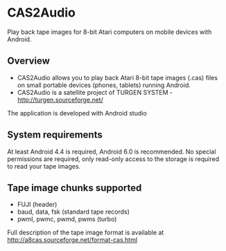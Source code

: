 # CAS2Audio
Play back tape images for 8-bit Atari computers on mobile devices with Android.

## Overview

* CAS2Audio allows you to play back Atari 8-bit tape images (.cas) files on small portable devices (phones, tablets) running Android.
* CAS2Audio is a satellite project of TURGEN SYSTEM - http://turgen.sourceforge.net/

The application is developed with Android studio

## System requirements

At least Android 4.4 is required, Android 6.0 is recommended.
No special permissions are required, only read-only access to the storage is required to read your tape images.

## Tape image chunks supported

* FUJI (header)
* baud, data, fsk (standard tape records)
* pwml, pwmc, pwmd, pwms (turbo)

Full description of the tape image format is available at http://a8cas.sourceforge.net/format-cas.html